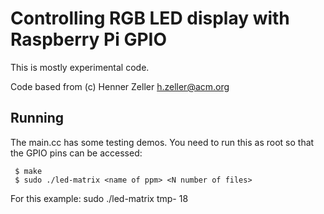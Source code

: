Controlling RGB LED display with Raspberry Pi GPIO
==================================================

This is mostly experimental code.

Code based from (c) Henner Zeller <h.zeller@acm.org> 


Running
-------
The main.cc has some testing demos. You need to run this as root so that the
GPIO pins can be accessed:

     $ make
     $ sudo ./led-matrix <name of ppm> <N number of files>

For this example: sudo ./led-matrix tmp- 18
